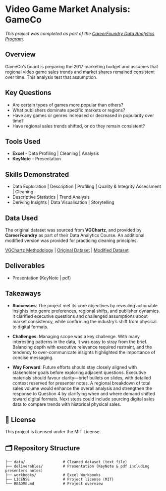# Video Game Market Analysis: GameCo

*This project was completed as part of the [CareerFoundry Data Analytics Program](https://careerfoundry.com/en/courses/become-a-data-analyst/).*

## Overview

GameCo’s board is preparing the 2017 marketing budget and assumes that regional video game sales trends and market shares remained consistent over time. This analysis test that assumption.

## Key Questions
- Are certain types of games more popular than others?
- What publishers dominate specific markets or regions?
- Have any games or genres increased or decreased in popularity over time?
- Have regional sales trends shifted, or do they remain consistent?

## Tools Used 

- **Excel** - Data Profiling | Cleaning | Analysis
- **KeyNote** - Presentation

## Skills Demonstrated

- Data Exploration | Description | Profiling | Quality & Integrity Assessment | Cleaning
- Descriptive Statistics | Trend Analysis
- Deriving Insights | Data Visualisation | Storytelling

## Data Used
The original dataset was sourced from **VGChartz**, and provided by **CareerFoundry** as part of their Data Analytics Course. An additional modified version was provided for practicing cleaning principles. 

[VGChartz Methodology](http://www.vgchartz.com/methodology.php) | [Original Dataset](https://images.careerfoundry.com/public/courses/intro-to-data/E1/vgsales.xlsx) | [Modified Dataset](https://coach-courses-us.s3.amazonaws.com/public/courses/intro-to-data/E4/vgsales_dirty.xlsx)  


## Deliverables
- Presentation (KeyNote | pdf)

## Takeaways
- **Successes**: The project met its core objectives by revealing actionable insights into genre preferences, regional shifts, and publisher dynamics. It clarified executive questions and challenged assumptions about market consistency, while confirming the industry’s shift from physical to digital formats.

- **Challenges**: Managing scope was a key challenge. With many interesting patterns in the data, it was easy to stray from the brief. Balancing depth with executive relevance required restraint, and the tendency to over-communicate insights highlighted the importance of concise messaging.

- **Way Forward**: Future efforts should stay closely aligned with stakeholder goals before exploring adjacent questions. Executive materials should favour clarity—brief bullets on slides, with detailed context reserved for presenter notes.
A regional breakdown of total sales volume would enhance the overall analysis and strengthen the response to Question 4 by clarifying when and where demand shifted toward digital formats.
Next steps could include sourcing digital sales data to compare trends with historical physical sales. 


## 📄 License
This project is licensed under the MIT License.


## 🗂 Repository Structure

```text
├── data/                 # Cleaned dataset (text file)
├── deliverables/         # Presentation (KeyNote & pdf including presenters notes)
├── workbooks/            # Excel Workbooks
├── LICENSE               # Project license (MIT)
└── README.md             # Project overview